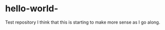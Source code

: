 hello-world-
============

Test repository 
I think that this is starting to make more sense as I go along. 
